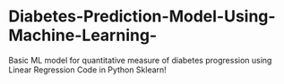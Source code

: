 # Diabetes-Prediction-Model-Using-Machine-Learning-
Basic ML model for quantitative measure of diabetes progression using Linear Regression Code in Python Sklearn!
